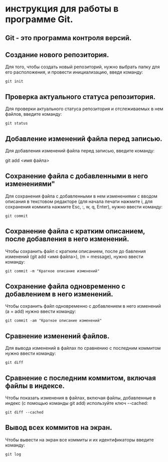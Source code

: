 # инструкция для работы в программе Git.
 
## Git - это программа контроля версий.

## Создание нового репозитория.

Для того, чтобы создать новый репозиторий, нужно выбрать папку для его расположения, и провести инициализацию, введя команду:

    git init

## Проверка актуального статуса репозитория.

Для проверки актуального статуса репозитория и отслеживаемых в нем файлов, введите команду:

    git status

## Добавление изменений файла перед записью.

Для добавления изменений файла перед записью, введите команду:

git add <имя файла>

## Сохранение файла с добавленными в него изменениями"

Для сохранения файла с добавленными в нем изменениями с вводом описания в текстовом редакторе (для начала печати нажмите i, для сохранения коммита нажмите Esc, :, w, q, Enter), нужно ввести команду:

    git commit

## Сохранение файла с кратким описанием, после добавления в него изменений.

Чтобы сохранить файл с кратким описанием, после до бавления изменений (git add <имя файла>), (m = message), нужно ввести команду:

    git commit -m "Краткое описание изменений"

## Сохранение файла одновременно с добавлением в него изменений.

Чтобы сохранить файл одновременно с добавлением в него изменений (a = add) нужно ввести команду:

    git commit -am "Краткое описание изменений"

## Сравнение изменений файлов.

Для вывода изменений в файлах по сравнению с последним коммитом нужно ввести команду:

    git diff

## Сравнение с последним коммитом, включая файлы в индексе.

Чтобы показать изменения в файлах, включая файлы, добавленные в индекс (с помощью команды git add) используйте ключ --cached:

    git diff --cached

## Вывод всех коммитов на экран.

Чтобы вывести на экран все коммиты и их идентификаторы введите команду: 
 
    git log
    
